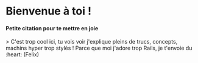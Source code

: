 <h1>Bienvenue à toi !</h1>

<h4>Petite citation pour te mettre en joie </h4>
> C'est trop cool ici, tu vois voir j'explique pleins de trucs, concepts, machins hyper trop stylés ! Parce que moi j'adore trop Rails, je t'envoie du :heart: (Felix)
